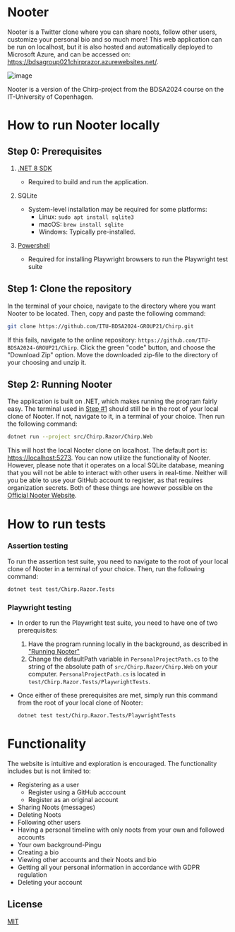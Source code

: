 # Nooter
Nooter is a Twitter clone where you can share noots, follow other users, customize your personal bio and so much more!
This web application can be run on localhost, but it is also hosted and automatically deployed to Microsoft Azure, and can be accessed on:
https://bdsagroup021chirprazor.azurewebsites.net/.

![image](https://github.com/user-attachments/assets/ce6ca2ed-9bc7-4cf3-871b-76e03dbf6cdb)

Nooter is a version of the Chirp-project from the BDSA2024 course on the IT-University of Copenhagen. 

# How to run Nooter locally
## Step 0: Prerequisites

1. [.NET 8 SDK](https://dotnet.microsoft.com/download/dotnet/8.0)
   - Required to build and run the application.

2. SQLite
   - System-level installation may be required for some platforms:
     - Linux: `sudo apt install sqlite3`
     - macOS: `brew install sqlite`
     - Windows: Typically pre-installed.
3. [Powershell](https://github.com/PowerShell/PowerShell)
   - Required for installing Playwright browsers to run the Playwright test suite

## Step 1: Clone the repository

In the terminal of your choice, navigate to the directory where you want Nooter to be located. Then, copy and paste the following command: 
```bash
git clone https://github.com/ITU-BDSA2024-GROUP21/Chirp.git
```

If this fails, navigate to the online repository: `https://github.com/ITU-BDSA2024-GROUP21/Chirp`. Click the green "code" button, and choose the "Download Zip" option. Move the downloaded zip-file to the directory of your choosing and unzip it.

## Step 2: Running Nooter 

The application is built on .NET, which makes running the program fairly easy. The terminal used in [Step #1](#step-1-clone-the-repository) should still be in the root of your local clone of Nooter. If not, navigate to it, in a terminal of your choice. Then run the following command:
```bash
dotnet run --project src/Chirp.Razor/Chirp.Web
```

This will host the local Nooter clone on localhost. The default port is: [https://localhost:5273](https://localhost:5273). You can now utilize the functionality of Nooter. However, please note that it operates on a local SQLite database, meaning that you will not be able to interact with other users in real-time. Neither will you be able to use your GitHub account to register, as that requires organization secrets. Both of these things are however possible on the [Official Nooter Website](https://bdsagroup021chirprazor.azurewebsites.net/).


# How to run tests

### Assertion testing
   
To run the assertion test suite, you need to navigate to the root of your local clone of Nooter in a terminal of your choice. Then, run the following command:
```bash
dotnet test test/Chirp.Razor.Tests
```

### Playwright testing
   - In order to run the Playwright test suite, you need to have one of two prerequisites:
    
       1. Have the program running locally in the background, as described in ["Running Nooter"](#step-2-running-nooter)
       2. Change the defaultPath variable in `PersonalProjectPath.cs` to the string of the absolute path of `src/Chirp.Razor/Chirp.Web` on your computer. `PersonalProjectPath.cs` is located in `test/Chirp.Razor.Tests/PlaywrightTests`.
          
   - Once either of these prerequisites are met, simply run this command from the root of your local clone of Nooter:
     ```bash
     dotnet test test/Chirp.Razor.Tests/PlaywrightTests
     ```

# Functionality 

The website is intuitive and exploration is encouraged. The functionality includes but is not limited to:

- Registering as a user
    - Register using a GitHub acccount
    - Register as an original account
- Sharing Noots (messages)
- Deleting Noots
- Following other users
- Having a personal timeline with only noots from your own and followed accounts
- Your own background-Pingu
- Creating a bio
- Viewing other accounts and their Noots and bio
- Getting all your personal information in accordance with GDPR regulation
- Deleting your account

## License

[MIT](https://choosealicense.com/licenses/mit/)
